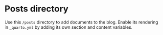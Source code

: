 # Posts directory

Use this `/posts` directory to add documents to the blog. 
Enable its rendering in `_quarto.yml` by adding its own section and content variables.